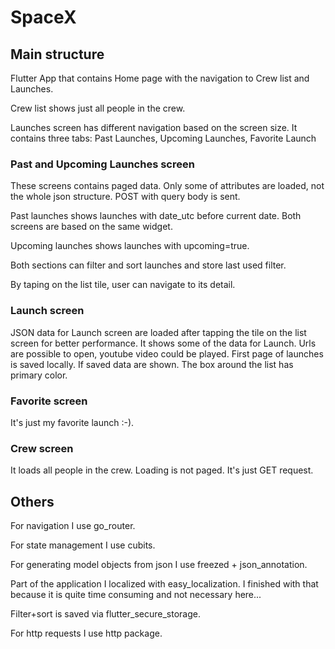 # SpaceX

## Main structure
Flutter App that contains Home page with the navigation to Crew list and Launches.

Crew list shows just all people in the crew.

Launches screen has different navigation based on the screen size. It contains three tabs: Past Launches, Upcoming Launches, Favorite Launch


### Past and Upcoming Launches screen
These screens contains paged data. Only some of attributes are loaded, not the whole json structure. POST with query body is sent.

Past launches shows launches with date_utc before current date. Both screens are based on the same widget.

Upcoming launches shows launches with upcoming=true.

Both sections can filter and sort launches and store last used filter.

By taping on the list tile, user can navigate to its detail.


### Launch screen
JSON data for Launch screen are loaded after tapping the tile on the list screen for better performance.
It shows some of the data for Launch. Urls are possible to open, youtube video could be played.
First page of launches is saved locally. If saved data are shown. The box around the list has primary color.

### Favorite screen
It's just my favorite launch :-).

### Crew screen
It loads all people in the crew. Loading is not paged. It's just GET request.

## Others
For navigation I use go_router.

For state management I use cubits.

For generating model objects from json I use freezed + json_annotation.

Part of the application I localized with easy_localization. I finished with that because it is quite time consuming and not necessary here...

Filter+sort is saved via flutter_secure_storage.

For http requests I use http package.

